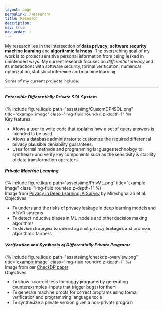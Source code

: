 ```yaml
---
layout: page
permalink: /research/
title: Research
description: 
nav: true
nav_order: 2
---
```


My research lies in the intersection of **data privacy**, **software security**, **machine learning** and **algorithmic fairness**. The overarching goal of my work is to protect sensitive personal information from being leaked in unintended ways. My current research focuses on <em>differential privacy</em> and its interactions with software security, formal verification, numerical optimization, statistical inference and machine learning. 

<!-- <div class="alert alert-success">
  <i class="fas fa-solid fa-star"></i> <strong>Hiring:</strong> <b>I have several (fully funded) openings for highly-motivated and outstanding PhD students. If you are interested in working with me, please send me an email with your CV.</b>
</div> -->

Some of my current projects include:

----

##### Extensible Differentially Private SQL System

<div class="row justify-content-sm-center">
  <div class="col-sm-4 mt-3 mt-md-0">
    {% include figure.liquid path="assets/img/CustomDP4SQL.png" title="example image" class="img-fluid rounded z-depth-1" %}
  </div>
  <div class="col-sm-8 mt-3 mt-md-0">
    Key features:
        <ul>
            <li>Allows a user to write code that explains how a set of query answers is intended to be used.</li>
            <li>Allows a database administrator to customize the required differential privacy plausible deniability guarantees.</li>
            <li>Uses formal methods and programming languages technology to synthesize and verify key components such as the sensitivity & stability of data transformation operators.</li>
        </ul>
  </div>
</div>

##### Private Machine Learning

<div class="row justify-content-sm-center">
  <div class="col-sm-4 mt-3 mt-md-0">
    {% include figure.liquid path="assets/img/PrivML.png" title="example image" class="img-fluid rounded z-depth-1" %}
    <div class="caption">
        Image from <a href="https://arxiv.org/abs/2004.12254">Privacy in Deep Learning: A Survey</a> by Mireshghallah et al.
    </div>
  </div>
  <div class="col-sm-8 mt-3 mt-md-0">
    Objectives
        <ul>
            <li>To understand the risks of privacy leakage in deep learning models and AR/VR systems</li>
            <li>To detect inductive biases in ML models and other decision making algorithms</li>
            <li>To devise strategies to defend against privacy leakages and promote algorithmic fairness</li>
        </ul>
  </div>
</div>


##### Verification and Synthesis of Differentially Private Programs

<div class="row justify-content-sm-center">
  <div class="col-sm-4 mt-3 mt-md-0">
    {% include figure.liquid path="assets/img/checkdp-overview.png" title="example image" class="img-fluid rounded z-depth-1" %}
    <div class="caption">
        Image from our <a href="https://arxiv.org/abs/2008.07485">CheckDP paper</a>
    </div>
  </div>
  <div class="col-sm-8 mt-3 mt-md-0">
    Objectives
        <ul>
            <li>To show incorrectness for buggy programs by generating counterexamples (inputs that trigger bugs) for them</li>
            <li>To generate machine proofs for correct programs using formal verification and programming language tools</li>
            <li>To synthesize a private version given a non-private program</li>
        </ul>
  </div>
</div>